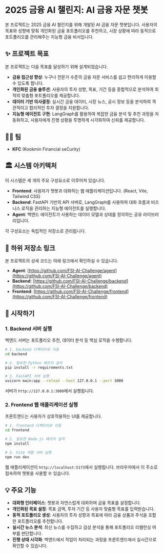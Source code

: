 # 2025 금융 AI 챌린지: AI 금융 자문 챗봇

본 프로젝트는 2025 금융 AI 챌린지를 위해 개발된 AI 금융 자문 챗봇입니다. 사용자의 목표와 성향에 맞춰 개인화된 금융 포트폴리오를 추천하고, 시장 상황에 따라 동적으로 포트폴리오를 관리해주는 지능형 금융 비서입니다.

## ✨ 프로젝트 목표

본 프로젝트는 다음 목표를 달성하기 위해 설계되었습니다.

*   **금융 접근성 향상**: 누구나 전문가 수준의 금융 자문 서비스를 쉽고 편리하게 이용할 수 있도록 합니다.
*   **개인화된 금융 솔루션**: 사용자의 투자 성향, 목표, 기간 등을 종합적으로 분석하여 최적의 맞춤형 포트폴리오를 제공합니다.
*   **데이터 기반 의사결정**: 실시간 금융 데이터, 시장 뉴스, 공시 정보 등을 분석하여 객관적이고 합리적인 투자 결정을 지원합니다.
*   **지능형 에이전트 구현**: LangGraph를 활용하여 복잡한 금융 분석 및 추천 과정을 자동화하고, 사용자에게 진행 상황을 투명하게 시각화하여 신뢰를 제공합니다.

## 👨‍💻 팀

*   **KFC** (Kookmin Financial seCurity)

## 🏛️ 시스템 아키텍처

이 시스템은 세 개의 주요 구성요소로 이루어져 있습니다.

*   **Frontend**: 사용자가 챗봇과 대화하는 웹 애플리케이션입니다. (React, Vite, Tailwind CSS)
*   **Backend**: FastAPI 기반의 API 서버로, LangGraph를 사용하여 대화 흐름과 비즈니스 로직을 관리하는 지능형 에이전트를 실행합니다.
*   **Agent**: 백엔드 에이전트가 사용하는 데이터 모델과 상태를 정의하는 공유 라이브러리입니다.

각 구성요소는 독립적인 저장소로 관리됩니다.

## 🔗 하위 저장소 링크

본 프로젝트의 상세 코드는 아래 링크에서 확인하실 수 있습니다.

*   **Agent**: [https://github.com/FSI-AI-Challenge/agent](https://github.com/FSI-AI-Challenge/agent)
*   **Backend**: [https://github.com/FSI-AI-Challenge/backend](https://github.com/FSI-AI-Challenge/backend)
*   **Frontend**: [https://github.com/FSI-AI-Challenge/frontend](https://github.com/FSI-AI-Challenge/frontend)

## 🚀 시작하기

### 1. Backend 서버 실행

백엔드 서버는 포트폴리오 추천, 데이터 분석 등 핵심 로직을 수행합니다.

```bash
# 1. backend 디렉터리로 이동
cd backend

# 2. 필요한 Python 패키지 설치
pip install -r requirements.txt

# 3. FastAPI 서버 실행
uvicorn main:app --reload --host 127.0.0.1 --port 3000
```

서버가 `http://127.0.0.1:3000`에서 실행됩니다.

### 2. Frontend 웹 애플리케이션 실행

프론트엔드는 사용자가 상호작용하는 UI를 제공합니다.

```bash
# 1. frontend 디렉터리로 이동
cd frontend

# 2. 필요한 Node.js 패키지 설치
npm install

# 3. Vite 개발 서버 실행
npm run dev
```

웹 애플리케이션이 `http://localhost:5173`에서 실행됩니다. 브라우저에서 이 주소로 접속하여 챗봇을 사용할 수 있습니다.

## 💡 주요 기능

*   **대화형 인터페이스**: 챗봇과 자연스럽게 대화하며 금융 목표를 설정합니다.
*   **개인화된 목표 설정**: 목표 금액, 투자 기간 등 사용자 맞춤형 목표를 입력받습니다.
*   **동적 포트폴리오 생성**: 사용자의 투자 성향과 목표에 따라 금융 상품과 주식을 조합한 포트폴리오를 추천합니다.
*   **실시간 뉴스 분석**: 최신 뉴스를 수집하고 감성 분석을 통해 포트폴리오 리밸런싱 여부를 판단합니다.
*   **진행 상태 시각화**: 백엔드에서 작업이 처리되는 과정을 프론트엔드에서 실시간으로 확인할 수 있습니다.
